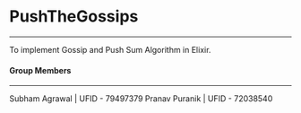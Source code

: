 # PushTheGossips
------------

To implement Gossip and Push Sum Algorithm in Elixir.

#### Group Members
------------
Subham Agrawal | UFID - 79497379
Pranav Puranik | UFID - 72038540

